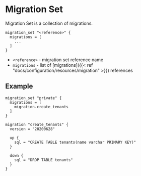 ---
---

# Migration Set

Migration Set is a collection of migrations.

```hcl
migration_set "<reference>" {
  migrations = [
    ...
  ]
}
```

- `<reference>` - migration set reference name
- `migrations` - list of [migrations]({{< ref "docs/configuration/resources/migration" >}}) references

## Example

```hcl
migration_set "private" {
  migrations = [
    migration.create_tenants
  ]
}

migration "create_tenants" {
  version = "20200628"

  up {
    sql = "CREATE TABLE tenants(name varchar PRIMARY KEY)"
  }

  down {
    sql = "DROP TABLE tenants"
  }
}
```

